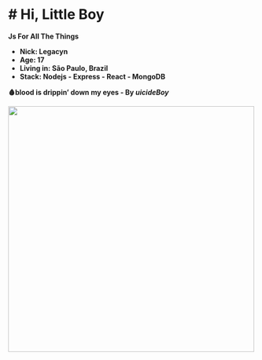 # # Hi, Little Boy

<strong> Js For All The Things<strong/>

* **Nick**: Legacyn
* **Age**: 17
* **Living in**: São Paulo, Brazil
* **Stack**: Nodejs - Express - React - MongoDB

🩸blood is drippin’ down my eyes - By $uicideBoy$ <br/>

<img src="https://cdn.discordapp.com/attachments/819429514173743124/823556474101170206/unknown.png" width="500px"/>

<!---
Legacynnn/Legacynnn is a ✨ special ✨ repository because its `README.md` (this file) appears on your GitHub profile.
You can click the Preview link to take a look at your changes.
--->
